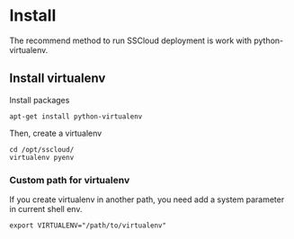 # Install

The recommend method to run SSCloud deployment is work with python-virtualenv.


## Install virtualenv

Install packages
```
apt-get install python-virtualenv
```

Then, create a virtualenv
```
cd /opt/sscloud/
virtualenv pyenv
```

### Custom path for virtualenv

If you create virtualenv in another path, you need add a system parameter in current shell env.
```
export VIRTUALENV="/path/to/virtualenv"
```
